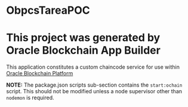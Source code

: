 # ObpcsTareaPOC

# This project was generated by Oracle Blockchain App Builder

This application constitutes a custom chaincode service for use within
[Oracle Blockchain Platform](https://www.oracle.com/blockchain/)

**NOTE:** The package.json scripts sub-section contains the `start:ochain` script. 
This should not be modified unless a node supervisor other than `nodemon` is required.
